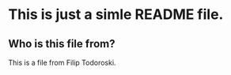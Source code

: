 # This is just a simle README file.

## Who is this file from?
This is a file from Filip Todoroski.
